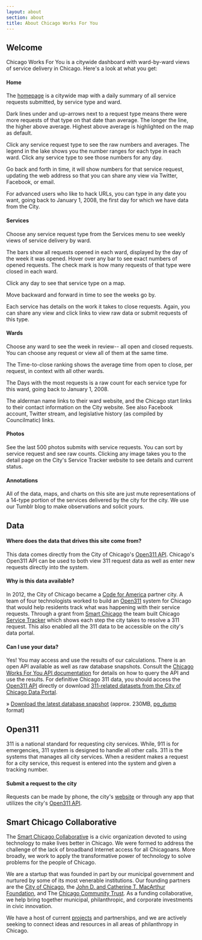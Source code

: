```yaml
---
layout: about
section: about
title: About Chicago Works For You
---
```


## Welcome

Chicago Works For You is a citywide dashboard with ward-by-ward views of service delivery in Chicago. Here's a look at what you get:

#### Home

The [homepage](/) is a citywide map with a daily summary of all service requests submitted, by service type and ward.

Dark lines under and up-arrows next to a request type means there were more requests of that type on that date than average. The longer the line, the higher above average. Highest above average is highlighted on the map as default.

Click any service request type to see the raw numbers and averages. The legend in the lake shows you the number ranges for each type in each ward. Click any service type to see those numbers for any day.

Go back and forth in time, it will show numbers for that service request, updating the web address so that you can share any view via Twitter, Facebook, or email.

For advanced users who like to hack URLs, you can type in any date you want, going back to January 1, 2008, the first day for which we have data from the City.

#### Services

Choose any service request type from the Services menu to see weekly views of service delivery by ward.

The bars show all requests opened in each ward, displayed by the day of the week it was opened. Hover over any bar to see exact numbers of opened requests. The check mark is how many requests of that type were closed in each ward.

Click any day to see that service type on a map.

Move backward and forward in time to see the weeks go by.

Each service has details on the work it takes to close requests. Again, you can share any view and click links to view raw data or submit requests of this type.

#### Wards

Choose any ward to see the week in review-- all open and closed requests. You can choose any request or view all of them at the same time.

The Time-to-close ranking shows the average time from open to close, per request, in context with all other wards.

The Days with the most requests is a raw count for each service type for this ward, going back to January 1, 2008.

The alderman name links to their ward website, and the Chicago start links to their contact information on the City website. See also Facebook account, Twitter stream, and legislative history (as compiled by Councilmatic) links.

#### Photos

See the last 500 photos submits with service requests. You can sort by service request and see raw counts. Clicking any image takes you to the detail page on the City's Service Tracker website to see details and current status.

#### Annotations

All of the data, maps, and charts on this site are just mute representations of a 14-type portion of the services delivered by the city for the city. We use our Tumblr blog to make observations and solicit yours.

## Data

#### Where does the data that drives this site come from?

This data comes directly from the City of Chicago's [Open311 API](http://dev.cityofchicago.org/docs/api). Chicago's Open311 API can be used to both view 311 request data as well as enter new requests directly into the system.

#### Why is this data available?

In 2012, the City of Chicago became a [Code for America](http://codeforamerica.org/2012-partners/chicago/) partner city. A team of four technologists worked to build an [Open311](http://open311.org/) system for Chicago that would help residents track what was happening with their service requests. Through a grant from [Smart Chicago](http://smartchicagocollaborative.org) the team built Chicago [Service Tracker](http://servicetracker.cityofchicago.org/) which shows each step the city takes to resolve a 311 request. This also enabled all the 311 data to be accessible on the city's data portal.

#### Can I use your data?

Yes! You may access and use the results of our calculations. There is an open API available as well as raw database snapshots. Consult the [Chicago Works For You API documentation](https://github.com/smartchicago/chicagoworksforyou/blob/development/doc/API.md) for details on how to query the API and use the results. For definitive Chicago 311 data, you should access the [Open311 API](http://dev.cityofchicago.org/docs/api) directly or download [311-related datasets from the City of Chicago Data Portal](https://data.cityofchicago.org/browse?category=Service+Requests).

&raquo; <a href="http://s3.amazonaws.com/cwfy-database-backups/production.dump" onClick="ga('send', 'event', 'DB Snapshot', 'Download')">Download the latest database snapshot</a> (approx. 230MB, [pg_dump](http://www.postgresql.org/docs/9.2/interactive/app-pgdump.html) format)

## Open311

311 is a national standard for requesting city services. While, 911 is for emergencies, 311 system is designed to handle all other calls. 311 is the systems that manages all city services. When a resident makes a request for a city service, this request is entered into the system and given a tracking number.

#### Submit a request to the city

Requests can be made by phone, the city's [website](http://www.cityofchicago.org/city/en/depts/311/supp_info/request_service.html) or through any app that utilizes the city's [Open311 API](http://dev.cityofchicago.org/docs/api).

## Smart Chicago Collaborative

The [Smart Chicago Collaborative](http://smartchicagocollaborative.org) is a civic organization devoted to using technology to make lives better in Chicago. We were formed to address the challenge of the lack of broadband Internet access for all Chicagoans. More broadly, we work to apply the transformative power of technology to solve problems for the people of Chicago.

We are a startup that was founded in part by our municipal government and nurtured by some of its most venerable institutions. Our founding partners are the [City of Chicago](http://cityofchicago.org), the [John D. and Catherine T. MacArthur Foundation](http://macfound.org), and The [Chicago Community Trust](http://cct.org). As a funding collaborative, we help bring together municipal, philanthropic, and corporate investments in civic innovation.

We have a host of current [projects](http://smartchicagoapps.org) and partnerships, and we are actively seeking to connect ideas and resources in all areas of philanthropy in Chicago.
